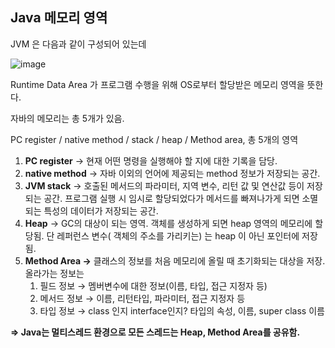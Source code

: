 ## Java 메모리 영역

JVM 은 다음과 같이 구성되어 있는데

![image](https://github.com/seominsu1/TIL/assets/97941148/066f5a72-1618-473a-9c48-ef3e6ac45c6c)

Runtime Data Area 가 프로그램 수행을 위해 OS로부터 할당받은 메모리 영역을 뜻한다.

자바의 메모리는 총 5개가 있음.

 PC register / native method / stack / heap / Method area,  총 5개의 영역

1. **PC register** → 현재 어떤 명령을 실행해야 할 지에 대한 기록을 담당.
2. **native method** → 자바 이외의 언어에 제공되는 method 정보가 저장되는 공간. 
3. **JVM stack** → 호출된 메서드의 파라미터, 지역 변수, 리턴 값 및 연산값 등이 저장되는 공간. 프로그램 실행 시 임시로 할당되었다가 메서드를 빠져나가게 되면 소멸되는 특성의 데이터가 저장되는 공간. 
4. **Heap** → GC의 대상이 되는 영역. 객체를 생성하게 되면 heap 영역의 메모리에 할당됨. 단 레퍼런스 변수( 객체의 주소를 가리키는) 는 heap 이 아닌 포인터에 저장됨.
5. **Method Area →** 클래스의 정보를 처음 메모리에 올릴 때 초기화되는 대상을 저장. 올라가는 정보는 
    1. 필드 정보 → 멤버변수에 대한 정보(이름, 타입, 접근 지정자 등)
    2. 메서드 정보 → 이름, 리턴타입, 파라미터, 접근 지정자 등
    3. 타입 정보 → class 인지 interface인지? 타입의 속성, 이름, super class 이름

**⇒ Java는 멀티스레드 환경으로 모든 스레드는 Heap, Method Area를 공유함.**
